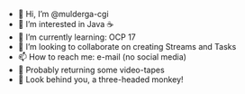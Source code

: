 - 👋 Hi, I’m @mulderga-cgi
- 👀 I’m interested in Java ☕️
- 🌱 I’m currently learning: OCP 17
- 💞️ I’m looking to collaborate on creating Streams and Tasks
- 📫 How to reach me: e-mail (no social media)
- 📼 Probably returning some video-tapes
- 🐒 Look behind you, a three-headed monkey!
